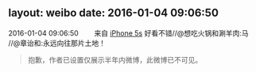 layout: weibo
date: 2016-01-04 09:06:50
---
<meta name="referrer" content="no-referrer" />

2016-01-04 09:06:50  &nbsp;&nbsp;&nbsp;&nbsp;&nbsp;&nbsp; 来自 <a href="sinaweibo://customweibosource" rel="nofollow">iPhone 5s</a>
好看不错//@想吃火锅和涮羊肉:马 //@章诒和:永远向往那片土地！
>  抱歉，作者已设置仅展示半年内微博，此微博已不可见。 ​​​
